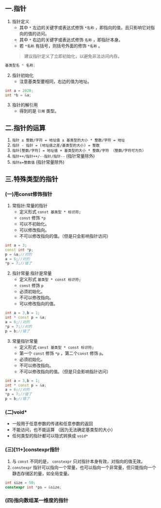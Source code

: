 ## 一.指针

1. 	指针定义
	+	其中 `*` 左边的关键字或表达式修饰 `*名称` ，即指向的值，且只影响它对指向的值的访问。
	+	其中 `*` 右边的关键字或表达式修饰 `名称` ，即指针本身。
	+	若 `*名称` 有括号，则括号外面的修饰 `*名称` 。
	>建议指针定义了立即初始化，以避免非法访问内存。
```c++
基类型名 * 名称;
```
2. 	指针初始化
	+	注意基类型要相同，右边的值为地址。
```c++
int a = 2020;
int *b = &a;
```
3.	指针的解引用
	+	得到的是 `引用` 类型。

## 二.指针的运算
1.	 `指针 ± 整数/字符 = 地址值 ± 基类型的大小 * 整数/字符 = 地址`
2.	 `指针 - 指针 = (地址值之差/基类型的大小) = 整数`
3.	 `指针[整数/字符] = 地址值 + 基类型的大小 * 整数/字符 （整数/字符可为负）`
4.	 `指针++/指针++/--指针/指针--` (指针常量除外)
5.	 `指针±=整数值` (指针常量除外)
## 三.特殊类型的指针
### (一)用const修饰指针
1.	常指针:常量的指针
	+	定义形式 `const 基类型 * 标识符;`
	+	`const` 修饰 `*p`
	+	可以不初始化。
	+	可以修改指向。
	+	不可以修改指向的值。（但是只会影响指针访问）
```c++
int a = 3;
const int *p;
p = &a;//对的
a = 6;//对的
*p = 7;//错了
```
2.	指针常量:指针是常量
	+	定义形式 `基类型 * const 标识符;`
	+	`const` 修饰 `p`
	+	必须初始化。
	+	不可以修改指向。
	+	可以修改指向的值。

```c++
int a = 3,b = 1;
int * const p = &a;
a = 6;//对的
*p = 7;//对的
p = b;//错了
```
3.	常量指针常量
	+	定义形式 `const 基类型 * const 标识符;`
	+	第一个 `const` 修饰 `*p` ，第二个`const` 修饰 `p`。
	+	必须初始化。
	+	不可以修改指向。
	+	不可以修改指向的值。（但是只会影响指针访问）

```c++
int a = 3,b = 1;
int * const p = &a;
a = 6;//对的
*p = 7;//错了
p = b;//错了
```

### (二)void*

+	一般用于任意参数的传递和任意参数的返回
+	不能访问，也不能运算 （因为无法确定基类型的大小）
+	任何类型的指针都可以隐式转换成 `void*`

### (三)[11+]constexpr指针

1.	与 `const` 不同的是， `constexpr` 只对指针本身有效，对指向的值无效。
2.	`constexpr` 指针可以指向一个常量，也可以指向一个非常量，但只能指向一个静态存储区的量，如全局变量。

```c++
int size = 50;
constexpr int *ps = &size;
```
### (四)指向数组某一维度的指针



